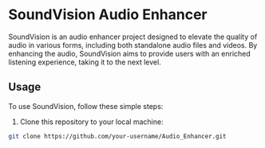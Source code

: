 # SoundVision Audio Enhancer

SoundVision is an audio enhancer project designed to elevate the quality of audio in various forms, including both standalone audio files and videos. By enhancing the audio, SoundVision aims to provide users with an enriched listening experience, taking it to the next level.

## Usage

To use SoundVision, follow these simple steps:

1. Clone this repository to your local machine:

```bash
git clone https://github.com/your-username/Audio_Enhancer.git
